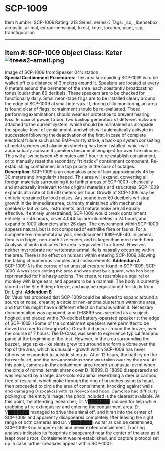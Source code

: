 # SCP-1009
Item Number: SCP-1009
Rating: 213
Series: series-2
Tags: _cc, _licensebox, acoustic, animal, extradimensional, forest, keter, location, plant, scp, transfiguration

---

**Item #:** SCP-1009
**Object Class:** Keter
![trees2-small.png](http://scp-wiki.wdfiles.com/local--files/scp-1009/trees2-small.png)  
---  
Image of SCP-1009 from Speaker 04's station.  
**Special Containment Procedures:** The area surrounding SCP-1009 is to be walled off to a distance of 3 meters around it. Speakers are located at every 6 meters around the perimeter of the area, each constantly broadcasting tones louder than 80 decibels. These speakers are to be checked for functionality daily. Small neon-tape flags are to be installed clearly around the edge of SCP-1009 at small intervals. If, during daily monitoring, an area is found clear of flags, containment should be re-evaluated. Those performing examinations should wear ear protection to prevent hearing loss.
In case of power failure, two backup generators of different make are attached to the current system, which should be maintained as alongside the speaker level of containment, and which will automatically activate in succession following the deactivation of the first.
In case of complete electrical failure such as an EMP-variety strike, a back-up system consisting of metal spheres and aluminum sheeting has been installed, which will automatically activate if speakers become disengaged for over five minutes. This will allow between 45 minutes and 1 hour to re-establish containment, or to manually reset the secondary “rainstick” containment component. Re-establishing containment is a top priority in the case of outages.
**Description:** SCP-1009 is an anomalous area of land approximately 45 by 30 meters and irregularly shaped. This area will expand, converting all foreign materials surrounding it to further areas of SCP-1009- chemically and structurally irrelevant to the original materials and structures. SCP-1009 expands at a rate of 0.8700 meters per hour.
Growth of SCP-1009 may be entirely restrained by loud noises. Any sound over 60 decibels will stop growth in the immediate area, currently maintained with mechanical speakers- but voices, instruments, and natural noise are all equally effective. If entirely unrestrained, SCP-1009 would break containment entirely in 3.45 hours, cover 4.044 square kilometers in 24 hours, and expand to 1000 kilometers after 26 days.
The environment within SCP-1009 appears natural, but is not composed of earthlike flora or fauna. For a complete environmental analysis, see document 1009-AIE-40. In general, flora is in bright, non-earth-like colors, and is larger than most earth flora. Analysis of biota indicates the area is equivalent to a forest. However, neither invertebrate nor vertebrate animal life is naturally occurring within the area.
There is no effect on humans within entering SCP-1009, allowing the taking of numerous samples and measurements.
**Addendum A**  
SCP-1009-A is the corpse of an unusual creature found in SCP-1009. SCP-1009-A was seen exiting the area and was shot by a guard, who has been reprimanded for his hasty actions. The creature resembles a squirrel or monkey with large ears, and appears to be a mammal. The body is currently stored in the Site 8 deep-freeze, and may be requisitioned for study from Dr. Light.
**Addendum B**  
Dr. Vaux has proposed that SCP-1009 could be allowed to expand around a source of noise, creating a circle of non-anomalous terrain within the area, and that this might have a different effect on humans within it. Necessary documentation was approved, and D-18899 was selected as a subject, hogtied, and placed with a 70-decibel battery-operated speaker at the edge of SCP-1009. (Some of the containment speakers were permitted to be moved in order to allow growth.)
Growth did occur around the buzzer, over the course of 7 hours. The D-Class was seen to experience typical fear and panic at the beginning of the test. However, in the area surrounding the buzzer, large spike-like plants grew to surround and form a dome over the top of the area, which is unusual - growth within SCP-1009 has never otherwise responded to outside stimulus. After 12 hours, the battery on the buzzer failed, and the non-anomalous zone was taken over by the area.
At this point, cameras in the containment area record an unusual event when the circle of normal terrain shrank over D-18899. D-18899 disappeared and was replaced by a large, dark-colored animal resembling a deer or caribou, free of restraint, which broke through the ring of branches using its head, then proceeded to circle the area of containment, knocking against walls and damaging 3 speakers with its hooves and head. Cameras had difficulty picking up the entity's image; the photo included is the clearest available.
At this point, the attending researcher, Dr. V███████, radioed for help while grabbing a fire extinguisher and entering the containment area. Dr. V███████ managed to drive the animal off, and it ran into the center of SCP-1009, and apparently disappeared completely after leaving the sight range of both cameras and Dr. V███████.
As far as can be determined, SCP-1009-B no longer exists and never exited containment. Tracking analysis indicates its footprints disappeared near the center of the area as it leapt over a root. Containment was re-established, and capture protocol set up in case further creatures appear within SCP-1009.